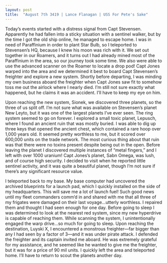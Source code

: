 ```yaml
---
layout: post
title:  "August 7th 3419 | Lance Flanagan | USS For Pete's Sake"
---
```


<p>Today’s events started with a distress signal from Capt Stevensen. Apparently he had fallen into a sticky situation with a sentinel walker, but by the time I got the old ship online, he managed to escape home. I was in need of Paraffinium in order to plant Star Bulb, so I teleported to Stevensen’s HQ, because I knew his moon was rich with it. We set out together in our Roamers, and it turns out I had already mined most of the Paraffinium in the area, so our journey took some time. We also were able to use the advanced scanner on the Roamer to locate a drop pod! Capt Jones warped into the area and we determined it best to board Capt Stevensen’s freighter and explore a new system. Shortly before departing, I was minding my own business aboard the freighter when Capt Jones saw fit to somehow toss me out the airlock where I nearly died. I’m still not sure exactly what happened, but he claims it was an accident. I’ll have to keep my eye on him.</p>

<p>Upon reaching the new system, Sionek, we discovered three planets, so the three of us split off. I’m not sure what was available on Stevensen’s planet New Leyto, but it was one of the largest planets I’ve ever seen. The ring system seemed to go on forever. I explored a small toxic planet, Lepusch, where I found an ancient ruin that was mostly buried. I was able to dig up three keys that opened the ancient chest, which contained a rare hoop over 1,000 years old. It seemed pretty worthless to me, but it scored over 600,000 units on the trade network. The most curious thing about that ruin was that there were no toxins present despite being out in the open. Before leaving the planet I discovered multiple instances of “metal fingers,” and I left with over 1000 uranium! Capt Jones’s planet, Sabn Omega, was lush, and of course high security. I decided to visit when he reported little sentinel activity, and it was quite a beautiful planet, though I’m not sure if there’s any significant resource value.</p>

<p>I teleported back to my base. My base computer had uncovered the archived blueprints for a launch pad, which I quickly installed on the side of my headquarters. This will save me a lot of launch fuel! Such good news until my fleet commanders comm’d in and shared with me that all three of my frigates were damaged on their last voyage...utterly worthless. I repaired them and thought I had seen enough for one day. Before going to sleep I was determined to look at the nearest red system, since my new hyperdrive is capable of reaching them. While scanning the system, I unintentionally engaged the warp drive...so much for going to sleep. Upon reaching the destination, Luyski X, I encountered a monstrous freighter—far bigger than any I had seen by a factor of 3—and it was under pirate attack. I defended the freighter and its captain invited me aboard. He was extremely grateful for my assistance, and he seemed like he wanted to give me the freighter, but it was for a price of 90 mil units. I quickly left the area and teleported home. I’ll have to return to scout the planets another day.</p>

<!--more-->



